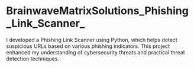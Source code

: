 # BrainwaveMatrixSolutions_Phishing_Link_Scanner_
I developed a Phishing Link Scanner using Python, which helps detect suspicious URLs based on various phishing indicators. This project enhanced my understanding of cybersecurity threats and practical threat detection techniques.
